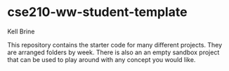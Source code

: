 # cse210-ww-student-template
Kell Brine

This repository contains the starter code for many different projects. They are arranged folders by week. There is also an an empty sandbox project that can be used to play around with any concept you would like.
